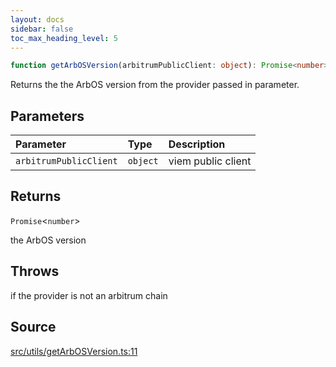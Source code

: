 ```yaml
---
layout: docs
sidebar: false
toc_max_heading_level: 5
---
```


```ts
function getArbOSVersion(arbitrumPublicClient: object): Promise<number>
```

Returns the the ArbOS version from the provider passed in parameter.

## Parameters

| Parameter | Type | Description |
| :------ | :------ | :------ |
| `arbitrumPublicClient` | `object` | viem public client |

## Returns

`Promise`\<`number`\>

the ArbOS version

## Throws

if the provider is not an arbitrum chain

## Source

[src/utils/getArbOSVersion.ts:11](https://github.com/OffchainLabs/arbitrum-orbit-sdk/blob/9d5595a042e42f7d6b9af10a84816c98ea30f330/src/utils/getArbOSVersion.ts#L11)
